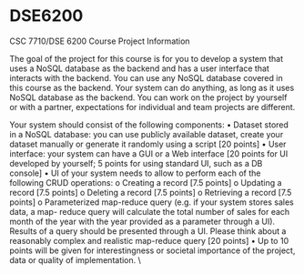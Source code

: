 # DSE6200

CSC 7710/DSE 6200 Course Project Information 

The goal of the project for this course is for you to develop a system that uses a NoSQL database 
as the backend and has a user interface that interacts with the backend. You can use any NoSQL 
database covered in this course as the backend. Your system can do anything, as long as it uses 
NoSQL database as the backend. You can work on the project by yourself or with a partner, 
expectations for individual and team projects are different. 

Your system should consist of the 
following components: 
    •  Dataset stored in a NoSQL database: you can use publicly available dataset, create your 
dataset manually or generate it randomly using a script [20 points] 
    • User interface: your system can have a GUI or a Web interface [20 points for UI developed 
by yourself; 5 points for using standard UI, such as a DB console] 
    • UI of your system needs to allow to perform each of the following CRUD operations: 
      o Creating a record [7.5 points] 
      o Updating a record [7.5 points] 
      o Deleting a record [7.5 points] 
      o Retrieving a record [7.5 points] 
      o Parameterized map-reduce query (e.g. if your system stores sales data, a map-
reduce query will calculate the total number of sales for each month of the year 
with the year provided as a parameter through a UI). Results of a query should be 
presented through a UI. Please think about a reasonably complex and realistic 
map-reduce query [20 points] 
    • Up to 10 points will be given for interestingness or societal importance of the project, data 
or quality of implementation. 
\
